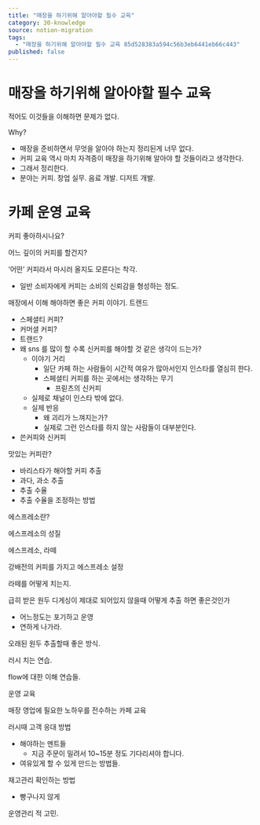 ```yaml
---
title: "매장을 하기위해 알아야할 필수 교육"
category: 30-knowledge
source: notion-migration
tags:
  - "매장을 하기위해 알아야할 필수 교육 85d528383a594c56b3eb6441eb66c443"
published: false
---
```


# 매장을 하기위해 알아야할 필수 교육

적어도 이것들을 이해하면 문제가 없다.

Why?

* 매장을 준비하면서 무엇을 알아야 하는지 정리된게 너무 없다.
* 커피 교육 역시 마치 자격증이 매장을 하기위해 알아야 할 것들이라고 생각한다.
* 그래서 정리한다.
* 분야는 커피. 창업 실무. 음료 개발. 디저트 개발.

# 카페 운영 교육

커피 좋아하시나요?

어느 깊이의 커피를 할건지?

‘어떤’ 커피라서 마시러 올지도 모른다는 착각.

* 일반 소비자에게 커피는 소비의 신뢰감을 형성하는 정도.

매장에서 이해 해야하면 좋은 커피 이야기. 트렌드

* 스페셜티 커피?
* 커머셜 커피?
* 트랜드?
* 왜 sns 를 많이 할 수록 신커피를 해야할 것 같은 생각이 드는가?
  * 이야기 거리
    * 일단 카페 하는 사람들이 시간적 여유가 많아서인지 인스타를 열심히 한다.
    * 스페셜티 커피를 하는 곳에서는 생각하는 무기
      * 프릳츠의 신커피
  * 실제로 채널이 인스타 밖에 없다.
  * 실제 반응
    * 왜 괴리가 느껴지는가?
    * 실제로 그런 인스타를 하지 않는 사람들이 대부분인다.
* 쓴커피와 신커피

맛있는 커피란?

* 바리스타가 해야할 커피 추출
* 과다, 과소 추출
* 추출 수율
* 추출 수율을 조정하는 방법

에스프레소란?

에스프레소의 성질

에스프레소, 라떼

강배전의 커피를 가지고 에스프레소 설정

라떼를 어떻게 치는지.

급히 받은 원두 디게싱이 제대로 되어있지 않을때 어떻게 추출 하면 좋은것인가

* 어느정도는 포기하고 운영
* 연하게 나가라.

오래된 원두 추출할때 좋은 방식.

러시 치는 연습.

flow에 대한 이해 연습들.

운영 교육

매장 영업에 필요한 노하우를 전수하는 카페 교육

러시때 고객 응대 방법

* 해야하는 멘트들
  * 지금 주문이 밀려서 10~15분 정도 기다리셔야 합니다.
* 여유있게 할 수 있게 만드는 방법들.

재고관리 확인하는 방법

* 빵구나지 않게

운영관리 적 고민.
